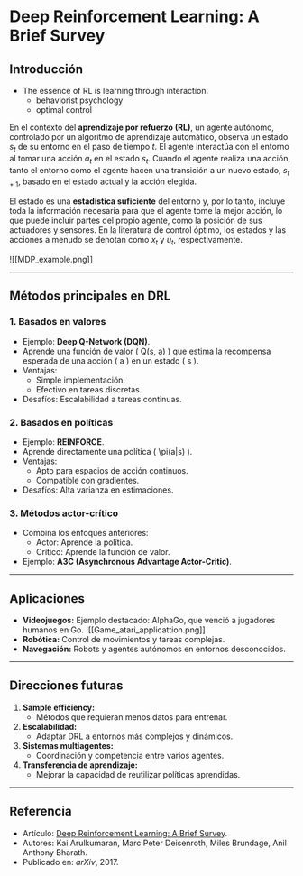 # Deep Reinforcement Learning: A Brief Survey

## Introducción
- The essence of RL is learning through interaction.
	- behaviorist psychology
	- optimal control

En el contexto del **aprendizaje por refuerzo (RL)**, un agente autónomo, controlado por un algoritmo de aprendizaje automático, observa un estado $s_t$ de su entorno en el paso de tiempo $t$. El agente interactúa con el entorno al tomar una acción $a_t$ en el estado $s_t$. Cuando el agente realiza una acción, tanto el entorno como el agente hacen una transición a un nuevo estado, $s_{t+1}$, basado en el estado actual y la acción elegida.

El estado es una **estadística suficiente** del entorno y, por lo tanto, incluye toda la información necesaria para que el agente tome la mejor acción, lo que puede incluir partes del propio agente, como la posición de sus actuadores y sensores. En la literatura de control óptimo, los estados y las acciones a menudo se denotan como $x_t$ y $u_t$, respectivamente.

![[MDP_example.png]]


---

## Métodos principales en DRL

### 1. **Basados en valores**
- Ejemplo: **Deep Q-Network (DQN)**.
- Aprende una función de valor \( Q(s, a) \) que estima la recompensa esperada de una acción \( a \) en un estado \( s \).
- Ventajas:
  - Simple implementación.
  - Efectivo en tareas discretas.
- Desafíos: Escalabilidad a tareas continuas.

### 2. **Basados en políticas**
- Ejemplo: **REINFORCE**.
- Aprende directamente una política \( \pi(a|s) \).
- Ventajas:
  - Apto para espacios de acción continuos.
  - Compatible con gradientes.
- Desafíos: Alta varianza en estimaciones.

### 3. **Métodos actor-crítico**
- Combina los enfoques anteriores:
  - Actor: Aprende la política.
  - Crítico: Aprende la función de valor.
- Ejemplo: **A3C (Asynchronous Advantage Actor-Critic)**.

---

## Aplicaciones
- **Videojuegos:** Ejemplo destacado: AlphaGo, que venció a jugadores humanos en Go.
![[Game_atari_applicattion.png]]
- **Robótica:** Control de movimientos y tareas complejas.
- **Navegación:** Robots y agentes autónomos en entornos desconocidos.

---

## Direcciones futuras
1. **Sample efficiency:**
   - Métodos que requieran menos datos para entrenar.
2. **Escalabilidad:**
   - Adaptar DRL a entornos más complejos y dinámicos.
3. **Sistemas multiagentes:**
   - Coordinación y competencia entre varios agentes.
4. **Transferencia de aprendizaje:**
   - Mejorar la capacidad de reutilizar políticas aprendidas.

---

## Referencia
- Artículo: [Deep Reinforcement Learning: A Brief Survey](https://arxiv.org/abs/1708.05866).
- Autores: Kai Arulkumaran, Marc Peter Deisenroth, Miles Brundage, Anil Anthony Bharath.
- Publicado en: *arXiv*, 2017.
